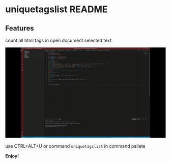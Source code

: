 # uniquetagslist README


## Features

count all html tags in open document selected text 

![`<kbd>CTRL+ALT+U</kbd>`](./images/uniquetagslist.gif?raw=true "Shortcut")

use CTRL+ALT+U or command `uniquetagslist` in command pallete

**Enjoy!**
